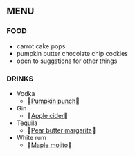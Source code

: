 ## MENU
### FOOD 
- carrot cake pops
- pumpkin butter chocolate chip cookies
- open to suggstions for other things

### DRINKS
- Vodka
    - 🎃[Pumpkin punch](https://www.halfbakedharvest.com/pumpkin-head-punch/#wprm-recipe-container-112699)🎃
- Gin
    - 🍎[Apple cider](https://creative-culinary.com/gin-apple-cider-ginger-beer-cocktail-recipe/)🍎
- Tequila
    - 🍐[Pear butter margarita](https://blog.harryanddavid.com/apple-butter-cocktail/#recipe)🍐
- White rum
    - 🍁[Maple mojito](https://butternutmountainfarm.com/about-maple/recipes/maple-mojito)🍁
   </body>
